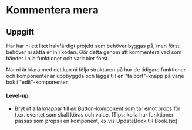 # Kommentera mera

## Uppgift
Här har ni ett litet halvfärdigt projekt som behöver byggas på, men först behöver ni sätta er in i koden. Gör detta genom att kommentera vad som händer i alla funktioner och variabler först.

När ni är klara med det kan ni följa strukturen på hur de tidigare funktioner och komponenter är uppbyggda och lägga till en "ta bort"-knapp på varje bok i "edit"-komponenter.

#### Level-up:
* Bryt ut alla knappar till *en* Button-komponent som tar emot props för t.ex. eventet som skall köras och value. (Tips: kolla hur funktioner passas som props i en komponent, ex.vis UpdateBook till Book.tsx)

